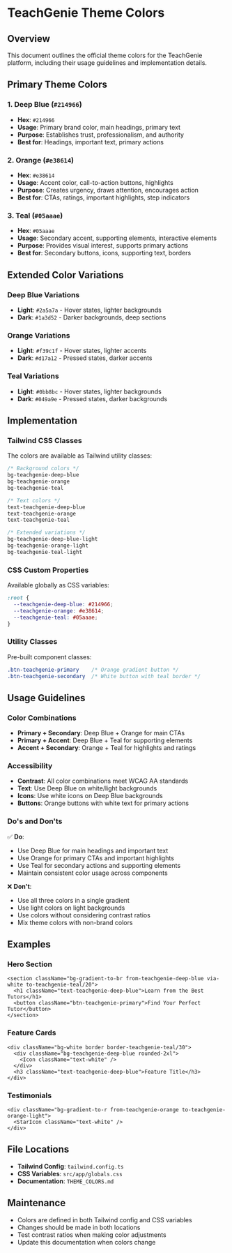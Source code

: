 # TeachGenie Theme Colors

## Overview
This document outlines the official theme colors for the TeachGenie platform, including their usage guidelines and implementation details.

## Primary Theme Colors

### 1. Deep Blue (`#214966`)
- **Hex**: `#214966`
- **Usage**: Primary brand color, main headings, primary text
- **Purpose**: Establishes trust, professionalism, and authority
- **Best for**: Headings, important text, primary actions

### 2. Orange (`#e38614`)
- **Hex**: `#e38614`
- **Usage**: Accent color, call-to-action buttons, highlights
- **Purpose**: Creates urgency, draws attention, encourages action
- **Best for**: CTAs, ratings, important highlights, step indicators

### 3. Teal (`#05aaae`)
- **Hex**: `#05aaae`
- **Usage**: Secondary accent, supporting elements, interactive elements
- **Purpose**: Provides visual interest, supports primary actions
- **Best for**: Secondary buttons, icons, supporting text, borders

## Extended Color Variations

### Deep Blue Variations
- **Light**: `#2a5a7a` - Hover states, lighter backgrounds
- **Dark**: `#1a3d52` - Darker backgrounds, deep sections

### Orange Variations
- **Light**: `#f39c1f` - Hover states, lighter accents
- **Dark**: `#d17a12` - Pressed states, darker accents

### Teal Variations
- **Light**: `#0bb8bc` - Hover states, lighter backgrounds
- **Dark**: `#049a9e` - Pressed states, darker backgrounds

## Implementation

### Tailwind CSS Classes
The colors are available as Tailwind utility classes:

```css
/* Background colors */
bg-teachgenie-deep-blue
bg-teachgenie-orange
bg-teachgenie-teal

/* Text colors */
text-teachgenie-deep-blue
text-teachgenie-orange
text-teachgenie-teal

/* Extended variations */
bg-teachgenie-deep-blue-light
bg-teachgenie-orange-light
bg-teachgenie-teal-light
```

### CSS Custom Properties
Available globally as CSS variables:

```css
:root {
  --teachgenie-deep-blue: #214966;
  --teachgenie-orange: #e38614;
  --teachgenie-teal: #05aaae;
}
```

### Utility Classes
Pre-built component classes:

```css
.btn-teachgenie-primary    /* Orange gradient button */
.btn-teachgenie-secondary  /* White button with teal border */
```

## Usage Guidelines

### Color Combinations
- **Primary + Secondary**: Deep Blue + Orange for main CTAs
- **Primary + Accent**: Deep Blue + Teal for supporting elements
- **Accent + Secondary**: Orange + Teal for highlights and ratings

### Accessibility
- **Contrast**: All color combinations meet WCAG AA standards
- **Text**: Use Deep Blue on white/light backgrounds
- **Icons**: Use white icons on Deep Blue backgrounds
- **Buttons**: Orange buttons with white text for primary actions

### Do's and Don'ts
✅ **Do**:
- Use Deep Blue for main headings and important text
- Use Orange for primary CTAs and important highlights
- Use Teal for secondary actions and supporting elements
- Maintain consistent color usage across components

❌ **Don't**:
- Use all three colors in a single gradient
- Use light colors on light backgrounds
- Use colors without considering contrast ratios
- Mix theme colors with non-brand colors

## Examples

### Hero Section
```tsx
<section className="bg-gradient-to-br from-teachgenie-deep-blue via-white to-teachgenie-teal/20">
  <h1 className="text-teachgenie-deep-blue">Learn from the Best Tutors</h1>
  <button className="btn-teachgenie-primary">Find Your Perfect Tutor</button>
</section>
```

### Feature Cards
```tsx
<div className="bg-white border border-teachgenie-teal/30">
  <div className="bg-teachgenie-deep-blue rounded-2xl">
    <Icon className="text-white" />
  </div>
  <h3 className="text-teachgenie-deep-blue">Feature Title</h3>
</div>
```

### Testimonials
```tsx
<div className="bg-gradient-to-r from-teachgenie-orange to-teachgenie-orange-light">
  <StarIcon className="text-white" />
</div>
```

## File Locations
- **Tailwind Config**: `tailwind.config.ts`
- **CSS Variables**: `src/app/globals.css`
- **Documentation**: `THEME_COLORS.md`

## Maintenance
- Colors are defined in both Tailwind config and CSS variables
- Changes should be made in both locations
- Test contrast ratios when making color adjustments
- Update this documentation when colors change
